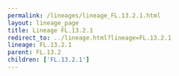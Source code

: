 ```yaml
---
permalink: /lineages/lineage_FL.13.2.1.html
layout: lineage_page
title: Lineage FL.13.2.1
redirect_to: ../lineage.html?lineage=FL.13.2.1
lineage: FL.13.2.1
parent: FL.13.2
children: ['FL.13.2.1']
---
```

